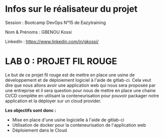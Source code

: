 # Infos sur le réalisateur du projet
Session       : Bootcamp DevOps N°15 de Eazytraining

Nom & Prénoms : GBENOU Kossi

LinkedIn      : https://www.linkedin.com/in/gkossi/

# LAB 0 : PROJET FIL ROUGE
Le but de ce projet fil rouge est de mettre en place une usine de développement et de déploiement logiciel à l'aide de gitlab-ci. Cela veut dire que nous allons avoir une application web qui nous sera proposée par une entreprise et il sera question pour nous de mettre en place une chaine CI/CD complète en utilisant la conteneurisation pour pouvoir packager notre application et la déployer sur un cloud provider.

**Les objectifs sont donc :**
- Mise en place d'une usine logicielle à l'aide de gitlab-ci
- Utilisation de docker pour la conteneurisation de l'application web
- Déploiement dans le Cloud








